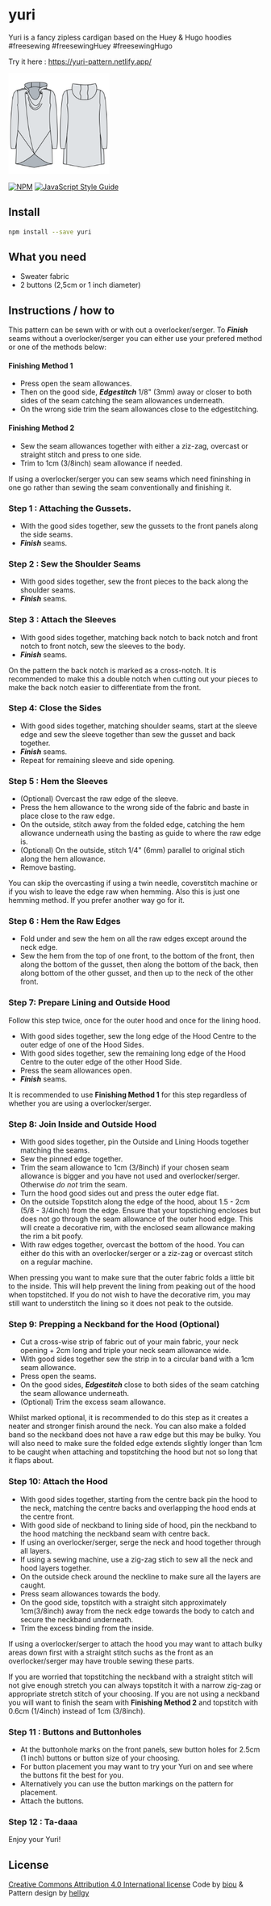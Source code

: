# yuri
Yuri is a fancy zipless cardigan based on the Huey & Hugo hoodies #freesewing #freesewingHuey #freesewingHugo

Try it here : https://yuri-pattern.netlify.app/

<img src="yuri.svg" alt="preview of Yuri hoodie" width="200"/>

[![NPM](https://img.shields.io/npm/v/yuri.svg)](https://www.npmjs.com/package/yuri) [![JavaScript Style Guide](https://img.shields.io/badge/code_style-standard-brightgreen.svg)](https://standardjs.com)

## Install

```bash
npm install --save yuri
```


## What you need
- Sweater fabric
- 2 buttons (2,5cm or 1 inch diameter)

## Instructions / how to

This pattern can be sewn with or with out a overlocker/serger. To ***Finish*** seams without a overlocker/serger you can either use your prefered method or one of the methods below:
#### Finishing Method 1
- Press open the seam allowances. 
- Then on the good side, ***Edgestitch*** 1/8" (3mm) away or closer to both sides of the seam catching the seam allowances underneath.
- On the wrong side trim the seam allowances close to the edgestitching. 

#### Finishing Method 2
- Sew the seam allowances together with either a ziz-zag, overcast or straight stitch and press to one side.
- Trim to 1cm (3/8inch) seam allowance if needed.

<Note>

If using a overlocker/serger you can sew seams which need fininshing in one go rather than sewing the seam conventionally and finishing it. 
  
</Note>

### Step 1 : Attaching the Gussets.
- With the good sides together, sew the gussets to the front panels along the side seams.
- ***Finish*** seams.

### Step 2 :  Sew the Shoulder Seams
- With good sides together, sew the front pieces to the back along the shoulder seams.
- ***Finish*** seams.

### Step 3 : Attach the Sleeves

- With good sides together, matching back notch to back notch and front notch to front notch, sew the sleeves to the body.
- ***Finish*** seams.

<Note>

On the pattern the back notch is marked as a cross-notch. It is recommended to make this a double notch when cutting out your pieces to make the back notch easier to differentiate from the front.
  
</Note>

### Step 4: Close the Sides
- With good sides together, matching shoulder seams, start at the sleeve edge and sew the sleeve together than sew the gusset and back together.
- ***Finish*** seams.
- Repeat for remaining sleeve and side opening.

### Step 5 : Hem the Sleeves
- (Optional) Overcast the raw edge of the sleeve.
- Press the hem allowance to the wrong side of the fabric and baste in place close to the raw edge.
- On the outside, stitch away from the folded edge, catching the hem allowance underneath using the basting as guide to where the raw edge is.
- (Optional) On the outside, stitch 1/4" (6mm) parallel to original stich along the hem allowance.
- Remove basting.

<Note>

You can skip the overcasting if using a twin needle, coverstitch machine or if you wish to leave the edge raw when hemming. 
Also this is just one hemming method. If you prefer another way go for it.
  
</Note>

### Step 6 : Hem the Raw Edges
- Fold under and sew the hem on all the raw edges except around the neck edge.
- Sew the hem from the top of one front, to the bottom of the front, then along the bottom of the gusset, then along the bottom of the back, then along bottom of the other gusset, and then up to the neck of the other front.

### Step 7: Prepare Lining and Outside Hood
Follow this step twice, once for the outer hood and once for the lining hood.

- With good sides together, sew the long edge of the Hood Centre to the outer edge of one of the Hood Sides.
- With good sides together, sew the remaining long edge of the Hood Centre to the outer edge of the other Hood Side.
- Press the seam allowances open.
- ***Finish*** seams.

<Note>

It is recommended to use **Finishing Method 1** for this step regardless of whether you are using a overlocker/serger.
  
</Note>

### Step 8: Join Inside and Outside Hood
- With good sides together, pin the Outside and Lining Hoods together matching the seams.
- Sew the pinned edge together.
- Trim the seam allowance to 1cm (3/8inch) if your chosen seam allowance is bigger and you have not used and overlocker/serger. Otherwise *do not* trim the seam.
- Turn the hood good sides out and press the outer edge flat.
- On the outside Topstitch along the edge of the hood, about 1.5 - 2cm (5/8 - 3/4inch) from the edge. Ensure that your topstiching encloses but does not go through the seam allowance of the outer hood edge. This will create a decorative rim, with the enclosed seam allowance making the rim a bit poofy.
- With raw edges together, overcast the bottom of the hood. You can either do this with an overlocker/serger or a ziz-zag or overcast stitch on a regular machine.
 
<Note>
  
When pressing you want to make sure that the outer fabric folds a little bit to the inside. This will help prevent the lining from peaking out of the hood when topstitched.
If you do not wish to have the decorative rim, you may still want to understitch the lining so it does not peak to the outside.
  
</Note>

### Step 9: Prepping a Neckband for the Hood (Optional)
- Cut a cross-wise strip of fabric out of your main fabric, your neck opening + 2cm long and triple your neck seam allowance wide.
- With good sides together sew the strip in to a circular band with a 1cm seam allowance.
- Press open the seams.
- On the good sides, ***Edgestitch*** close to both sides of the seam catching the seam allowance underneath.
- (Optional) Trim the excess seam allowance.

<Note>
  
Whilst marked optional, it is recommended to do this step as it creates a neater and stronger finish around the neck.
You can also make a folded band so the neckband does not have a raw edge but this may be bulky. You will also need to make sure the folded edge extends slightly longer than 1cm to be caught when attaching and topstitching the hood but not so long that it flaps about.
  
</Note>  
  
### Step 10: Attach the Hood
- With good sides together, starting from the centre back pin the hood to the neck, matching the centre backs and overlapping the hood ends at the centre front.
- With good side of neckband to lining side of hood, pin the neckband to the hood matching the neckband seam with centre back.
- If using an overlocker/serger, serge the neck and hood together through all layers.
- If using a sewing machine, use a zig-zag stich to sew all the neck and hood layers together.
- On the outside check around the neckline to make sure all the layers are caught.
- Press seam allowances towards the body.
- On the good side, topstitch with a straight sitch approximately 1cm(3/8inch) away from the neck edge towards the body to catch and secure the neckband underneath.
- Trim the excess binding from the inside.

<Warning>
  
If using a overlocker/serger to attach the hood you may want to attach bulky areas down first with a straight stitch suchs as the front as an overlocker/serger may have trouble sewing these parts.
  
</Warning>
<Note>
  
If you are worried that topstitching the neckband with a straight stitch will not give enough stretch you can always topstitch it with a narrow zig-zag or appropriate stretch stitch of your choosing.
If you are not using a neckband you will want to finish the seam with **Finishing Method 2** and topstitch with 0.6cm (1/4inch) instead of 1cm (3/8inch). 
  
</Note>

### Step 11 : Buttons and Buttonholes
- At the buttonhole marks on the front panels, sew button holes for 2.5cm (1 inch) buttons or button size of your choosing.
- For button placement you may want to try your Yuri on and see where the buttons fit the best for you.
- Alternatively you can use the button markings on the pattern for placement.
- Attach the buttons.
 
### Step 12 : Ta-daaa
Enjoy your Yuri!

## License


[Creative Commons Attribution 4.0 International license](https://creativecommons.org/licenses/by/4.0/)
Code by [biou](https://github.com/biou) & Pattern design by [hellgy](https://github.com/hellgy)


